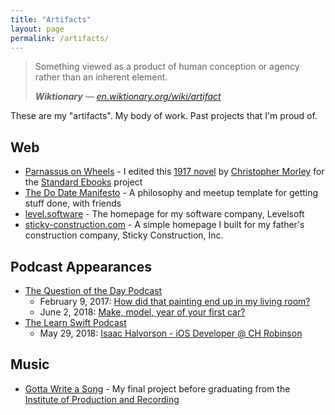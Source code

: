 ```yaml
---
title: "Artifacts"
layout: page
permalink: /artifacts/
---
```


> Something viewed as a product of human conception or agency rather than an inherent element.
> 
> ***Wiktionary*** — <cite>[en.wiktionary.org/wiki/artifact](https://en.wiktionary.org/wiki/artifact)</cite>

These are my "artifacts". My body of work. Past projects that I'm proud of.

## Web

- [Parnassus on Wheels](https://standardebooks.org/ebooks/christopher-morley/parnassus-on-wheels "Parnassus on Wheels, by Christopher Morley | Standard Ebooks") - I edited this [1917 novel](https://en.wikipedia.org/wiki/Parnassus_on_Wheels "Parnassus on Wheels - Wikipedia") by [Christopher Morley](https://en.wikipedia.org/wiki/Christopher_Morley "Christopher Morley - Wikipedia") for the [Standard Ebooks](https://standardebooks.org "Standard Ebooks") project
- [The Do Date Manifesto](https://hisaac.github.io/do-date-manifesto/) - A philosophy and meetup template for getting stuff done, with friends
- [level.software](https://level.software) - The homepage for my software company, Levelsoft
- [sticky-construction.com](http://sticky-construction.com) - A simple homepage I built for my father's construction company, Sticky Construction, Inc.

## Podcast Appearances

- [The Question of the Day Podcast](http://questionpodcast.com "The Question of the Day Podcast")
	- February 9, 2017: [How did that painting end up in my living room?](http://questionpodcast.com/painting/ "How did that painting end up in my living room?")
	- June 2, 2018: [Make, model, year of your first car?](http://questionpodcast.com/make-model-year-first-car/ "Make, model, year of your first car?")
- [The Learn Swift Podcast](https://learnswift.fireside.fm "The Learn Swift Podcast")
	- May 29, 2018: [Isaac Halvorson - iOS Developer @ CH Robinson](https://learnswift.fireside.fm/26 "Isaac Halvorson - iOS Developer @ CH Robinson")

## Music

- [Gotta Write a Song](https://soundcloud.com/hisaac/gotta-write-a-song-mastered) - My final project before graduating from the [Institute of Production and Recording](https://www.ipr.edu)
